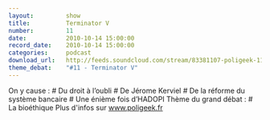 ```yaml
---
layout:         show
title:          Terminator V
number:         11
date:           2010-10-14 15:00:00
record_date:    2010-10-14 15:00:00
categories:     podcast
download_url:   http://feeds.soundcloud.com/stream/83381107-poligeek-11-terminator-v.mp3
theme_debat:    "#11 - Terminator V"
---
```



On y cause : # Du droit à l’oubli # De Jérome Kerviel # De la réforme du système bancaire # Une énième fois d’HADOPI Thème du grand débat : # La bioéthique Plus d'infos sur www.poligeek.fr

